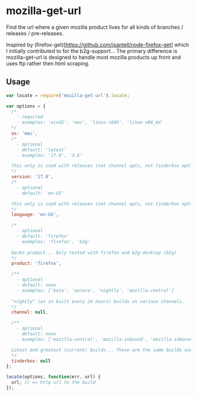 # mozilla-get-url

Find the url where a given mozilla product lives for all kinds of branches / releases / pre-releases.

Inspired by (firefox-get)[https://github.com/jsantell/node-firefox-get] which I initially contributed to for the
b2g-support... The primary difference is mozilla-get-url is designed to handle most mozilla products up front and
uses ftp rather then html scraping.


## Usage

```js
var locate = require('mozilla-get-url').locate;

var options = {
  /*
    - required
    - examples: 'win32', 'mac', 'linux-i686', 'linux-x86_64'
  */
  os: 'mac',
  /*
    - optional
    - default: 'latest'
    - examples: '17.0', '3.6'

  this only is used with releases (not channel opts, not tinderbox opts)
  */
  version: '17.0',
  /*
    - optional
    - default: 'en-US'

  this only is used with releases (not channel opts, not tinderbox opts)
  */
  language: 'en-US',

  /*
    - optional
    - default: 'firefox'
    - examples: 'firefox', 'b2g'
  
  Gecko product... Only tested with firefox and b2g-desktop (b2g)
  */
  product: 'firefox',

  /**
    - optional
    - default: none
    - examples: ['beta', 'aurora', 'nightly', 'mozilla-central']
  
  "nightly" (as in built every 24 hours) builds on various channels. 
  */
  channel: null,

  /**
    - optional
    - default: none
    - examples: ['mozilla-central', 'mozilla-inbound', 'mozilla-inbound-b2g']

  Latest and greatest (current) builds... These are the same builds used in TBPL test runs.
  */
  tinderbox: null
};

locate(options, function(err, url) {
  url; // => http url to the build
});
```
